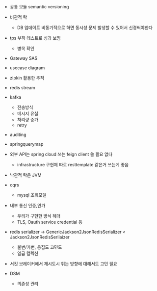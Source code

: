 - 공통 모듈 semantic versioning

- 비관적 락
	- DB 업데이트 비동기적으로 하면 동시성 문제 발생할 수 있어서 신경써야한다
- tps 부하 테스트로 성과 보임
	- 병목 확인
- Gateway SAS
- usecase diagram

- zipkin 활용한 추적
- redis stream
- kafka
	- 전송방식
	- 메시지 유실
	- 처리량 증가
	- retry 
- auditing
- springquerymap
- 외부 API는 spring cloud 쓰는 feign client 쓸 필요 없다
	- infrastructure 구현체 따로 resttemplate 같은거 쓰는게 좋음
- 낙관적 락은 JVM
- cqrs 
	- mysql  조회모델
- 내부 통신 인증,인가
	- 우리가 구현한 방식 헤더
	- TLS, Oauth service credential 등
- redis serializer -> GenericJackson2JsonRedisSerializer < Jackson2JsonRedisSerilaizer
	- 불변/가변, 응집도 고민도
	- 일급 컬렉션
- 서킷 브레이커에서 재시도시 튀는 방향에 대해서도 고민 필요
- DSM
	- 의존성 관리